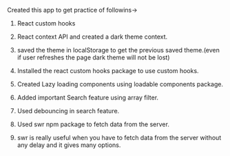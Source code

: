 Created this app to get practice of followins->

1. React custom hooks

2. React context API and created a dark theme context.

3. saved the theme in localStorage to get the previous saved theme.(even if user refreshes the page dark theme will not be lost)

4. Installed the react custom hooks package to use custom hooks.

5. Created Lazy loading components using loadable components package.

6. Added important  Search feature using array filter.

7. Used debouncing in search feature.

8. Used swr npm package to fetch data from the server.

9. swr is really useful when you have to fetch data from the server without any delay and it gives many options.
